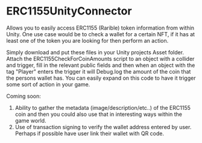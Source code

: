 # ERC1155UnityConnector
Allows you to easily access ERC1155 (Rarible) token information from within Unity. One use case would be to check a wallet for a certain NFT, if it has at least one of the token you are looking for then perform an action.

Simply download and put these files in your Unity projects Asset folder. Attach the ERC1155CheckForCoinAmounts script to an object with a collider and trigger, fill in the relevant public fields and then when an object with the tag "Player" enters the trigger it will Debug.log the amount of the coin that the persons wallet has. You can easily expand on this code to have it trigger some sort of action in your game.

Coming soon:

1. Ability to gather the metadata (image/description/etc..) of the ERC1155 coin and then you could also use that in interesting ways within the game world. 
2. Use of transaction signing to verify the wallet address entered by user. Perhaps if possible have user link their wallet with QR code.




